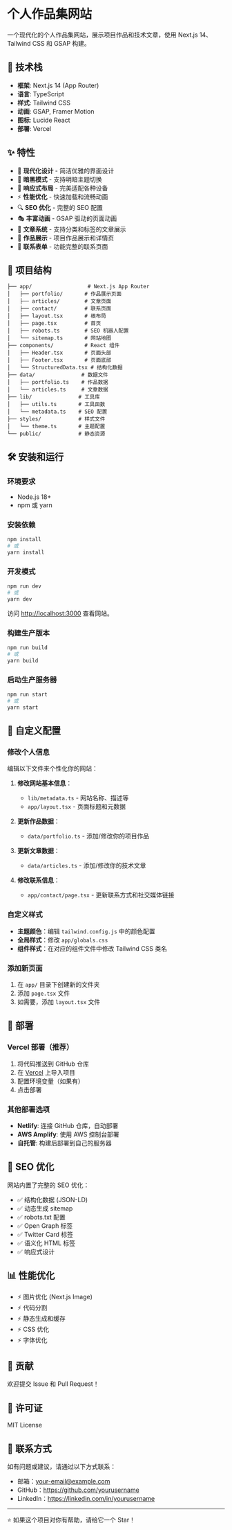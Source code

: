# 个人作品集网站

一个现代化的个人作品集网站，展示项目作品和技术文章，使用 Next.js 14、Tailwind CSS 和 GSAP 构建。

## 🚀 技术栈

- **框架**: Next.js 14 (App Router)
- **语言**: TypeScript
- **样式**: Tailwind CSS
- **动画**: GSAP, Framer Motion
- **图标**: Lucide React
- **部署**: Vercel

## ✨ 特性

- 🎨 **现代化设计** - 简洁优雅的界面设计
- 🌙 **暗黑模式** - 支持明暗主题切换
- 📱 **响应式布局** - 完美适配各种设备
- ⚡ **性能优化** - 快速加载和流畅动画
- 🔍 **SEO 优化** - 完整的 SEO 配置
- 🎭 **丰富动画** - GSAP 驱动的页面动画
- 📝 **文章系统** - 支持分类和标签的文章展示
- 💼 **作品展示** - 项目作品展示和详情页
- 📧 **联系表单** - 功能完整的联系页面

## 📁 项目结构

```
├── app/                  # Next.js App Router
│   ├── portfolio/       # 作品展示页面
│   ├── articles/        # 文章页面
│   ├── contact/         # 联系页面
│   ├── layout.tsx       # 根布局
│   ├── page.tsx         # 首页
│   ├── robots.ts        # SEO 机器人配置
│   └── sitemap.ts       # 网站地图
├── components/          # React 组件
│   ├── Header.tsx       # 页面头部
│   ├── Footer.tsx       # 页面底部
│   └── StructuredData.tsx # 结构化数据
├── data/               # 数据文件
│   ├── portfolio.ts    # 作品数据
│   └── articles.ts     # 文章数据
├── lib/               # 工具库
│   ├── utils.ts       # 工具函数
│   └── metadata.ts    # SEO 配置
├── styles/            # 样式文件
│   └── theme.ts       # 主题配置
└── public/            # 静态资源
```

## 🛠️ 安装和运行

### 环境要求

- Node.js 18+
- npm 或 yarn

### 安装依赖

```bash
npm install
# 或
yarn install
```

### 开发模式

```bash
npm run dev
# 或
yarn dev
```

访问 [http://localhost:3000](http://localhost:3000) 查看网站。

### 构建生产版本

```bash
npm run build
# 或
yarn build
```

### 启动生产服务器

```bash
npm run start
# 或
yarn start
```

## 📝 自定义配置

### 修改个人信息

编辑以下文件来个性化你的网站：

1. **修改网站基本信息**：
   - `lib/metadata.ts` - 网站名称、描述等
   - `app/layout.tsx` - 页面标题和元数据

2. **更新作品数据**：
   - `data/portfolio.ts` - 添加/修改你的项目作品

3. **更新文章数据**：
   - `data/articles.ts` - 添加/修改你的技术文章

4. **修改联系信息**：
   - `app/contact/page.tsx` - 更新联系方式和社交媒体链接

### 自定义样式

- **主题颜色**：编辑 `tailwind.config.js` 中的颜色配置
- **全局样式**：修改 `app/globals.css`
- **组件样式**：在对应的组件文件中修改 Tailwind CSS 类名

### 添加新页面

1. 在 `app/` 目录下创建新的文件夹
2. 添加 `page.tsx` 文件
3. 如需要，添加 `layout.tsx` 文件

## 🚀 部署

### Vercel 部署（推荐）

1. 将代码推送到 GitHub 仓库
2. 在 [Vercel](https://vercel.com) 上导入项目
3. 配置环境变量（如果有）
4. 点击部署

### 其他部署选项

- **Netlify**: 连接 GitHub 仓库，自动部署
- **AWS Amplify**: 使用 AWS 控制台部署
- **自托管**: 构建后部署到自己的服务器

## 🔧 SEO 优化

网站内置了完整的 SEO 优化：

- ✅ 结构化数据 (JSON-LD)
- ✅ 动态生成 sitemap
- ✅ robots.txt 配置
- ✅ Open Graph 标签
- ✅ Twitter Card 标签
- ✅ 语义化 HTML 标签
- ✅ 响应式设计

## 📊 性能优化

- ⚡ 图片优化 (Next.js Image)
- ⚡ 代码分割
- ⚡ 静态生成和缓存
- ⚡ CSS 优化
- ⚡ 字体优化

## 🤝 贡献

欢迎提交 Issue 和 Pull Request！

## 📄 许可证

MIT License

## 📧 联系方式

如有问题或建议，请通过以下方式联系：

- 邮箱：your-email@example.com
- GitHub：https://github.com/yourusername
- LinkedIn：https://linkedin.com/in/yourusername

---

⭐ 如果这个项目对你有帮助，请给它一个 Star！